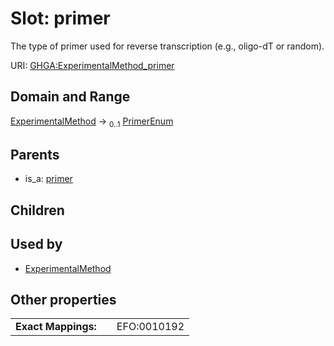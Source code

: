 
# Slot: primer


The type of primer used for reverse transcription (e.g., oligo-dT or random).

URI: [GHGA:ExperimentalMethod_primer](https://w3id.org/GHGA/ExperimentalMethod_primer)


## Domain and Range

[ExperimentalMethod](ExperimentalMethod.md) &#8594;  <sub>0..1</sub> [PrimerEnum](PrimerEnum.md)

## Parents

 *  is_a: [primer](primer.md)

## Children


## Used by

 * [ExperimentalMethod](ExperimentalMethod.md)

## Other properties

|  |  |  |
| --- | --- | --- |
| **Exact Mappings:** | | EFO:0010192 |

